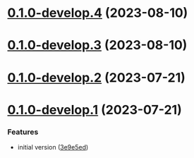 # [0.1.0-develop.4](https://git.lumeweb.com/LumeWeb/hosted-kernel/compare/v0.1.0-develop.3...v0.1.0-develop.4) (2023-08-10)

# [0.1.0-develop.3](https://git.lumeweb.com/LumeWeb/hosted-kernel/compare/v0.1.0-develop.2...v0.1.0-develop.3) (2023-08-10)

# [0.1.0-develop.2](https://git.lumeweb.com/LumeWeb/hosted-kernel/compare/v0.1.0-develop.1...v0.1.0-develop.2) (2023-07-21)

# [0.1.0-develop.1](https://git.lumeweb.com/LumeWeb/hosted-kernel/compare/v0.0.1...v0.1.0-develop.1) (2023-07-21)


### Features

* initial version ([3e9e5ed](https://git.lumeweb.com/LumeWeb/hosted-kernel/commit/3e9e5eda97cfc05f88575d1240f56fbf8543984c))
